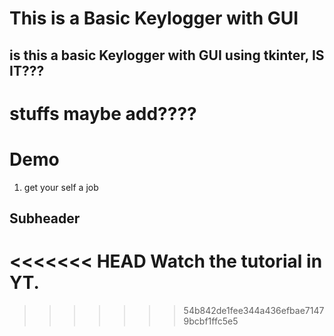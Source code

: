 This is a Basic Keylogger with GUI
==================================

is this a basic Keylogger with GUI using tkinter, IS IT???
----------------------------------------------------------


# stuffs maybe add????


# Demo
1. get your self a job
## Subheader
<<<<<<< HEAD
Watch the tutorial in YT.
=======
>>>>>>> 54b842de1fee344a436efbae71479bcbf1ffc5e5
